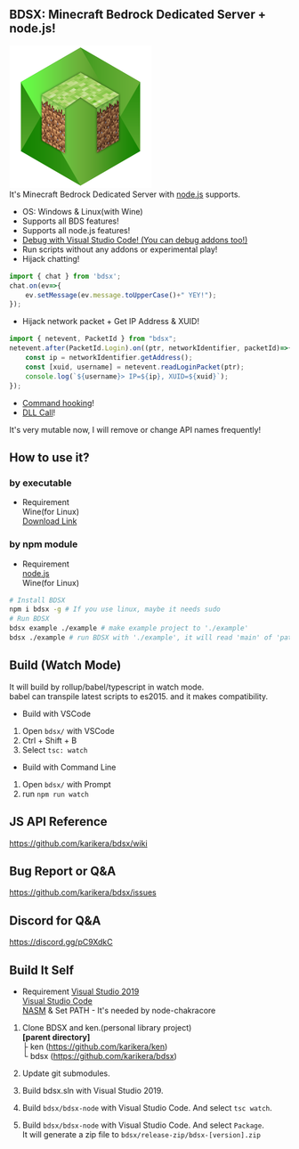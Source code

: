 
## BDSX: Minecraft Bedrock Dedicated Server + node.js!
![logo](icon.png)  
It's Minecraft Bedrock Dedicated Server with [node.js](https://nodejs.org/) supports.  
* OS: Windows & Linux(with Wine)
* Supports all BDS features!
* Supports all node.js features!
* [Debug with Visual Studio Code! (You can debug addons too!)](https://github.com/karikera/bdsx/wiki/Debug-with-VSCode)
* Run scripts without any addons or experimental play!
* Hijack chatting!
```ts
import { chat } from 'bdsx';
chat.on(ev=>{
    ev.setMessage(ev.message.toUpperCase()+" YEY!");
});
```
* Hijack network packet + Get IP Address & XUID!
```ts
import { netevent, PacketId } from "bdsx";
netevent.after(PacketId.Login).on((ptr, networkIdentifier, packetId)=>{
    const ip = networkIdentifier.getAddress();
    const [xuid, username] = netevent.readLoginPacket(ptr);
    console.log(`${username}> IP=${ip}, XUID=${xuid}`);
});
```
* [Command hooking](https://github.com/karikera/bdsx/wiki/Command-Hooking)!
* [DLL Call](https://github.com/karikera/bdsx/wiki/Call-DLL-Directly)!
  
It's very mutable now, I will remove or change API names frequently!  

## How to use it?
### by executable
* Requirement  
Wine(for Linux)  
[Download Link](https://github.com/karikera/bdsx/releases/latest)

### by npm module
* Requirement  
[node.js](https://nodejs.org/)  
Wine(for Linux)  
```sh
# Install BDSX
npm i bdsx -g # If you use linux, maybe it needs sudo 
# Run BDSX
bdsx example ./example # make example project to './example'
bdsx ./example # run BDSX with './example', it will read 'main' of 'path/package.json
```

## Build (Watch Mode)
It will build by rollup/babel/typescript in watch mode.  
babel can transpile latest scripts to es2015. and it makes compatibility.

* Build with VSCode
1. Open `bdsx/` with VSCode
2. Ctrl + Shift + B
3. Select `tsc: watch`

* Build with Command Line
1. Open `bdsx/` with Prompt
2. run `npm run watch`

## JS API Reference
https://github.com/karikera/bdsx/wiki

## Bug Report or Q&A
https://github.com/karikera/bdsx/issues

## Discord for Q&A
https://discord.gg/pC9XdkC

## Build It Self
* Requirement
[Visual Studio 2019](https://visualstudio.microsoft.com/)  
[Visual Studio Code](https://code.visualstudio.com/)  
[NASM](https://www.nasm.us/) & Set PATH - It's needed by node-chakracore  

1. Clone BDSX and ken.(personal library project)  
**[parent directory]**  
├ ken (https://github.com/karikera/ken)  
└ bdsx (https://github.com/karikera/bdsx)  

2. Update git submodules.

3. Build bdsx.sln with Visual Studio 2019.

4. Build `bdsx/bdsx-node` with Visual Studio Code. And select `tsc watch`.

5. Build `bdsx/bdsx-node` with Visual Studio Code. And select `Package`.  
 It will generate a zip file to `bdsx/release-zip/bdsx-[version].zip`

